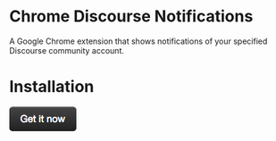 Chrome Discourse Notifications
==============================

A Google Chrome extension that shows notifications of your specified Discourse community account.

Installation
============

[![Chrome Web Store][install-image]][webstore-url]

[webstore-url]: https://chrome.google.com/webstore/detail/discourse/okmkhbdimfnmdhpclfbamachjcpcgcmi
[install-image]: install.png